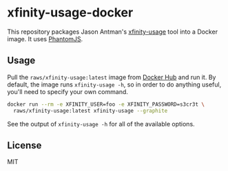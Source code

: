 # xfinity-usage-docker

This repository packages Jason Antman's [xfinity-usage](https://github.com/jantman/xfinity-usage) tool into a Docker image. It uses [PhantomJS](http://phantomjs.org).

## Usage

Pull the `raws/xfinity-usage:latest` image from [Docker Hub](https://hub.docker.com/r/raws/xfinity-usage/) and run it. By default, the image runs `xfinity-usage -h`, so in order to do anything useful, you'll need to specify your own command.

```sh
docker run --rm -e XFINITY_USER=foo -e XFINITY_PASSWORD=s3cr3t \
  raws/xfinity-usage:latest xfinity-usage --graphite
```

See the output of `xfinity-usage -h` for all of the available options.

## License

MIT
